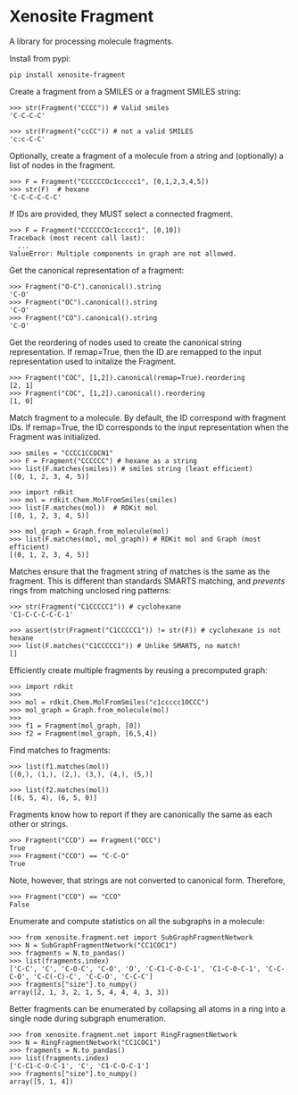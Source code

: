# Xenosite Fragment

A library for processing molecule fragments. 

Install from pypi:

```
pip install xenosite-fragment
```

Create a fragment from a SMILES or a fragment SMILES string:

```
>>> str(Fragment("CCCC")) # Valid smiles
'C-C-C-C'

>>> str(Fragment("ccCC")) # not a valid SMILES
'c:c-C-C'
```

Optionally, create a fragment of a molecule from a string and (optionally) a list of nodes
in the fragment. 

```
>>> F = Fragment("CCCCCCOc1ccccc1", [0,1,2,3,4,5])
>>> str(F)  # hexane
'C-C-C-C-C-C'
```

If IDs are provided, they MUST select a connected fragment.

```
>>> F = Fragment("CCCCCCOc1ccccc1", [0,10]) 
Traceback (most recent call last):
  ...
ValueError: Multiple components in graph are not allowed.
```

Get the canonical representation of a fragment:

```
>>> Fragment("O-C").canonical().string
'C-O'
>>> Fragment("OC").canonical().string
'C-O'
>>> Fragment("CO").canonical().string
'C-O'
```

Get the reordering of nodes used to create the canonical
string representation. If remap=True, then the ID are remapped to the input
representation used to initalize the Fragment.

```
>>> Fragment("COC", [1,2]).canonical(remap=True).reordering
[2, 1]
>>> Fragment("COC", [1,2]).canonical().reordering
[1, 0]
```

Match fragment to a molecule. By default, the ID
correspond with fragment IDs. If remap=True, the ID
corresponds to the input representation when the Fragment
was initialized.

```
>>> smiles = "CCCC1CCOCN1"
>>> F = Fragment("CCCCCC") # hexane as a string
>>> list(F.matches(smiles)) # smiles string (least efficient)
[(0, 1, 2, 3, 4, 5)]

>>> import rdkit
>>> mol = rdkit.Chem.MolFromSmiles(smiles)
>>> list(F.matches(mol))  # RDKit mol
[(0, 1, 2, 3, 4, 5)]

>>> mol_graph = Graph.from_molecule(mol)
>>> list(F.matches(mol, mol_graph)) # RDKit mol and Graph (most efficient)
[(0, 1, 2, 3, 4, 5)]
```

Matches ensure that the fragment string of matches is the same as
the fragment. This is different than standards SMARTS matching,
and *prevents* rings from matching unclosed ring patterns:

```
>>> str(Fragment("C1CCCCC1")) # cyclohexane
'C1-C-C-C-C-C-1'

>>> assert(str(Fragment("C1CCCCC1")) != str(F)) # cyclohexane is not hexane
>>> list(F.matches("C1CCCCC1")) # Unlike SMARTS, no match!
[]
```

Efficiently create multiple fragments by reusing a
precomputed graph:

```
>>> import rdkit
>>>
>>> mol = rdkit.Chem.MolFromSmiles("c1ccccc1OCCC")
>>> mol_graph = Graph.from_molecule(mol)
>>>
>>> f1 = Fragment(mol_graph, [0])
>>> f2 = Fragment(mol_graph, [6,5,4])
```

Find matches to fragments:

```
>>> list(f1.matches(mol))
[(0,), (1,), (2,), (3,), (4,), (5,)]

>>> list(f2.matches(mol))
[(6, 5, 4), (6, 5, 0)]
```

Fragments know how to report if they are canonically the same as each other or strings.

```
>>> Fragment("CCO") == Fragment("OCC")
True
>>> Fragment("CCO") == "C-C-O"
True
```

Note, however, that strings are not converted to canonical form. Therefore,

```
>>> Fragment("CCO") == "CCO"
False
```

Enumerate and compute statistics on all the subgraphs in a molecule:

```
>>> from xenosite.fragment.net import SubGraphFragmentNetwork
>>> N = SubGraphFragmentNetwork("CC1COC1")
>>> fragments = N.to_pandas()
>>> list(fragments.index)
['C-C', 'C', 'C-O-C', 'C-O', 'O', 'C-C1-C-O-C-1', 'C1-C-O-C-1', 'C-C-C-O', 'C-C(-C)-C', 'C-C-O', 'C-C-C']
>>> fragments["size"].to_numpy()
array([2, 1, 3, 2, 1, 5, 4, 4, 4, 3, 3])
```

Better fragments can be enumerated by collapsing all atoms in a ring into a single node
during subgraph enumeration. 

```
>>> from xenosite.fragment.net import RingFragmentNetwork
>>> N = RingFragmentNetwork("CC1COC1")
>>> fragments = N.to_pandas()
>>> list(fragments.index)
['C-C1-C-O-C-1', 'C', 'C1-C-O-C-1']
>>> fragments["size"].to_numpy()
array([5, 1, 4])
```